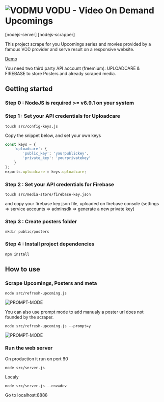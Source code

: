![VODMU](http://alloserie.fr/images/calendrier-netflix@2x.jpg)
VODU - Video On Demand Upcomings
=====
[nodejs-server] [nodejs-scrapper]


This project scrape for you Upcomings series and movies provided by a famous VOD provider and serve result on a responsive website.

[Demo](http://alloserie.fr)

You need two third party API account (freemium): UPLOADCARE & FIREBASE to store Posters and already scraped media.

## Getting started

### Step 0 : NodeJS is required >= v6.9.1 on your system

### Step 1 : Set your API credentials for Uploadcare
```
touch src/config-keys.js
```
Copy the snippet below, and set your own keys
```javascript
const keys = {
    'uploadcare': {
        'public_key': 'yourpublickey',
        'private_key': 'yourprivatekey'
    }
};
exports.uploadcare = keys.uploadcare;
```

### Step 2 : Set your API credentials for Firebase
```
touch src/media-store/firebase-key.json
```
and copy your firebase key json file, uploaded on firebase console (settings => service accounts => adminsdk => generate a new private key)

### Step 3 : Create posters folder
```
mkdir public/posters
```

### Step 4 : Install project dependencies
```
npm install
```

## How to use
### Scrape Upcomings, Posters and meta

```
node src/refresh-upcoming.js
```
![PROMPT-MODE](http://alloserie.fr/images/terminal-refresh-upcomings-screenshot.png)

You can also use prompt mode to add manualy a poster url does not founded by the scraper.
```
node src/refresh-upcoming.js --prompt=y
```
![PROMPT-MODE](http://alloserie.fr/images/terminal-refresh-upcomings-prompt-mode.png)

### Run the web server
On production it run on port 80
```
node src/server.js
```

Localy
```
node src/server.js --env=dev
```
Go to localhost:8888


